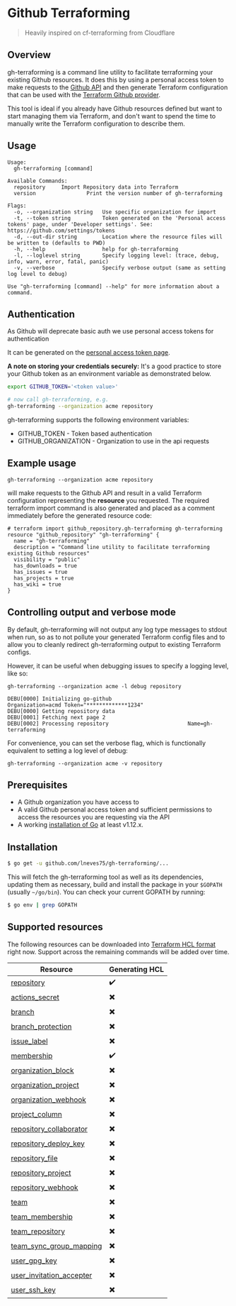 # Github Terraforming
> Heavily inspired on cf-terraforming from Cloudflare

## Overview

gh-terraforming is a command line utility to facilitate terraforming your existing Github resources. It does this by using a personal access token to make requests to the [Github API](https://docs.github.com/en/free-pro-team@latest/rest) and then generate Terraform configuration that can be used with the [Terraform Github provider](https://registry.terraform.io/providers/hashicorp/github/latest).

This tool is ideal if you already have Github resources defined but want to start managing them via Terraform, and don't want to spend the time to manually write the Terraform configuration to describe them.

## Usage

```
Usage:
  gh-terraforming [command]

Available Commands:
  repository     Import Repository data into Terraform
  version                Print the version number of gh-terraforming

Flags:
  -o, --organization string   Use specific organization for import
  -t, --token string          Token generated on the 'Personal access tokens' page, under 'Developer settings'. See: https://github.com/settings/tokens
  -d, --out-dir string        Location where the resource files will be written to (defaults to PWD)
  -h, --help                  help for gh-terraforming
  -l, --loglevel string       Specify logging level: (trace, debug, info, warn, error, fatal, panic)
  -v, --verbose               Specify verbose output (same as setting log level to debug)

Use "gh-terraforming [command] --help" for more information about a command.
```

## Authentication

As Github will deprecate basic auth we use personal access tokens for authentication

It can be generated on the [personal access token page](https://github.com/settings/tokens).

**A note on storing your credentials securely:** It's a good practice to store your Github token as an environment variable as demonstrated below.

```bash
export GITHUB_TOKEN='<token value>'

# now call gh-terraforming, e.g.
gh-terraforming --organization acme repository
```

gh-terraforming supports the following environment variables:
* GITHUB_TOKEN - Token based authentication
* GITHUB_ORGANIZATION - Organization to use in the api requests

## Example usage

```gh-terraforming --organization acme repository```

will make requests to the Github API and result in a valid Terraform configuration representing the **resource** you requested.
The required terraform import command is also generated and placed as a comment immediately before the generated resource code:

```
# terraform import github_repository.gh-terraforming gh-terraforming
resource "github_repository" "gh-terraforming" {
  name = "gh-terraforming"
  description = "Command line utility to facilitate terraforming existing Github resources"
  visibility = "public"
  has_downloads = true
  has_issues = true
  has_projects = true
  has_wiki = true
}
```

## Controlling output and verbose mode
By default, gh-terraforming will not output any log type messages to stdout when run, so as to not pollute your generated Terraform config files and to allow you to cleanly redirect gh-terraforming output to existing Terraform configs.

However, it can be useful when debugging issues to specify a logging level, like so:

```
gh-terraforming --organization acme -l debug repository

DEBU[0000] Initializing go-github                        Organization=acmd Token="*************1234"
DEBU[0000] Getting repository data
DEBU[0001] Fetching next page 2
DEBU[0002] Processing repository                         Name=gh-terraforming
```

For convenience, you can set the verbose flag, which is functionally equivalent to setting a log level of debug:

```
gh-terraforming --organization acme -v repository
```

## Prerequisites
* A Github organization you have access to
* A valid Github personal access token and sufficient permissions to access the resources you are requesting via the API
* A working [installation of Go](https://golang.org/doc/install) at least v1.12.x.

## Installation

```bash
$ go get -u github.com/lneves75/gh-terraforming/...
```
This will fetch the gh-terraforming tool as well as its dependencies, updating them as necessary, build and install the package in your `$GOPATH` (usually `~/go/bin`). You can check your current GOPATH by running:

```bash
$ go env | grep GOPATH
```

## Supported resources

The following resources can be downloaded into [Terraform HCL format](https://www.terraform.io/docs/configuration/syntax.html) right now. Support across the remaining commands will be added over time.

| Resource | Generating HCL |
|----------|----------------|
| [repository](https://registry.terraform.io/providers/hashicorp/github/latest/docs/resources/repository) | ✔️ |
| [actions_secret](https://registry.terraform.io/providers/hashicorp/github/latest/docs/resources/actions_secret) | ✖️ |
| [branch](https://registry.terraform.io/providers/hashicorp/github/latest/docs/resources/branch) | ✖️ |
| [branch_protection](https://registry.terraform.io/providers/hashicorp/github/latest/docs/resources/branch_protection) | ✖️ |
| [issue_label](https://registry.terraform.io/providers/hashicorp/github/latest/docs/resources/issue_label) | ✖️ |
| [membership](https://registry.terraform.io/providers/hashicorp/github/latest/docs/resources/membership) | ✔️ |
| [organization_block](https://registry.terraform.io/providers/hashicorp/github/latest/docs/resources/organization_block) | ✖️ |
| [organization_project](https://registry.terraform.io/providers/hashicorp/github/latest/docs/resources/organization_project) | ✖️ |
| [organization_webhook](https://registry.terraform.io/providers/hashicorp/github/latest/docs/resources/organization_webhook) | ✖️ |
| [project_column](https://registry.terraform.io/providers/hashicorp/github/latest/docs/resources/project_column) | ✖️ |
| [repository_collaborator](https://registry.terraform.io/providers/hashicorp/github/latest/docs/resources/repository_collaborator) | ✖️ |
| [repository_deploy_key](https://registry.terraform.io/providers/hashicorp/github/latest/docs/resources/repository_deploy_key) | ✖️ |
| [repository_file](https://registry.terraform.io/providers/hashicorp/github/latest/docs/resources/repository_file) | ✖️ |
| [repository_project](https://registry.terraform.io/providers/hashicorp/github/latest/docs/resources/repository_project) | ✖️ |
| [repository_webhook](https://registry.terraform.io/providers/hashicorp/github/latest/docs/resources/repository_webhook) | ✖️ |
| [team](https://registry.terraform.io/providers/hashicorp/github/latest/docs/resources/team) | ✖️ |
| [team_membership](https://registry.terraform.io/providers/hashicorp/github/latest/docs/resources/team_membership) | ✖️ |
| [team_repository](https://registry.terraform.io/providers/hashicorp/github/latest/docs/resources/team_repository) | ✖️ |
| [team_sync_group_mapping](https://registry.terraform.io/providers/hashicorp/github/latest/docs/resources/team_sync_group_mapping) | ✖️ |
| [user_gpg_key](https://registry.terraform.io/providers/hashicorp/github/latest/docs/resources/user_gpg_key) | ✖️ |
| [user_invitation_accepter](https://registry.terraform.io/providers/hashicorp/github/latest/docs/resources/user_invitation_accepter) | ✖️ |
| [user_ssh_key](https://registry.terraform.io/providers/hashicorp/github/latest/docs/resources/user_ssh_key) | ✖️ |